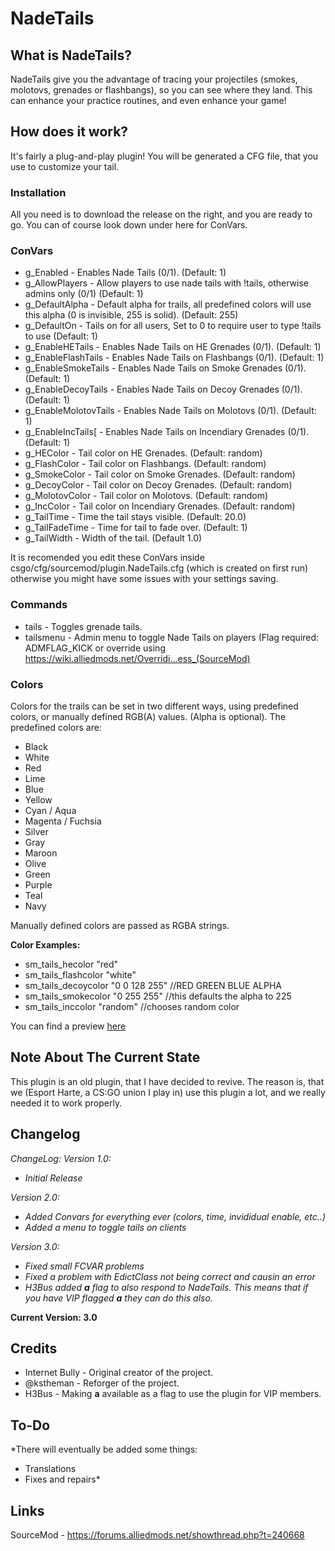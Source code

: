 # NadeTails
## What is NadeTails?

NadeTails give you the advantage of tracing your projectiles (smokes, molotovs, grenades or flashbangs), so you can see where they land. This can enhance your practice routines, and even enhance your game!

## How does it work?

It's fairly a plug-and-play plugin! You will be generated a CFG file, that you use to customize your tail.

### Installation

All you need is to download the release on the right, and you are ready to go. You can of course look down under here for ConVars.

### ConVars

* g_Enabled - Enables Nade Tails (0/1). (Default: 1)
* g_AllowPlayers - Allow players to use nade tails with !tails, otherwise admins only (0/1) (Default: 1)
* g_DefaultAlpha - Default alpha for trails, all predefined colors will use this alpha (0 is invisible, 255 is solid). (Default: 255)
* g_DefaultOn - Tails on for all users, Set to 0 to require user to type !tails to use (Default: 1)
* g_EnableHETails - Enables Nade Tails on HE Grenades (0/1). (Default: 1)
* g_EnableFlashTails - Enables Nade Tails on Flashbangs (0/1). (Default: 1)
* g_EnableSmokeTails - Enables Nade Tails on Smoke Grenades (0/1). (Default: 1)
* g_EnableDecoyTails - Enables Nade Tails on Decoy Grenades (0/1). (Default: 1)
* g_EnableMolotovTails - Enables Nade Tails on Molotovs (0/1). (Default: 1)
* g_EnableIncTails[ - Enables Nade Tails on Incendiary Grenades (0/1). (Default: 1)
* g_HEColor - Tail color on HE Grenades. (Default: random)
* g_FlashColor - Tail color on Flashbangs. (Default: random)
* g_SmokeColor - Tail color on Smoke Grenades. (Default: random)
* g_DecoyColor - Tail color on Decoy Grenades. (Default: random)
* g_MolotovColor - Tail color on Molotovs. (Default: random)
* g_IncColor - Tail color on Incendiary Grenades. (Default: random)
* g_TailTime - Time the tail stays visible. (Default: 20.0)
* g_TailFadeTime - Time for tail to fade over. (Default: 1)
* g_TailWidth - Width of the tail. (Default 1.0)

It is recomended you edit these ConVars inside csgo/cfg/sourcemod/plugin.NadeTails.cfg (which is created on first run) otherwise you might have some issues with your settings saving.

### Commands

* tails - Toggles grenade tails.
* tailsmenu - Admin menu to toggle Nade Tails on players (Flag required: ADMFLAG_KICK or override using https://wiki.alliedmods.net/Overridi...ess_(SourceMod)

### Colors

Colors for the trails can be set in two different ways, using predefined colors, or manually defined RGB(A) values. (Alpha is optional).
The predefined colors are:

* Black
* White
* Red
* Lime
* Blue
* Yellow
* Cyan / Aqua
* Magenta / Fuchsia
* Silver
* Gray
* Maroon
* Olive
* Green
* Purple
* Teal
* Navy

Manually defined colors are passed as RGBA strings.

**Color Examples:**
* sm_tails_hecolor "red"
* sm_tails_flashcolor "white"
* sm_tails_decoycolor "0 0 128 255" //RED GREEN BLUE ALPHA
* sm_tails_smokecolor "0 255 255" //this defaults the alpha to 225
* sm_tails_inccolor "random" //chooses random color

You can find a preview [here](https://i.imgur.com/MJXEcna.png)

## Note About The Current State

This plugin is an old plugin, that I have decided to revive. The reason is, that we (Esport Harte, a CS:GO union I play in) use this plugin a lot, and we really needed it to work properly.

## Changelog

*ChangeLog:
Version 1.0:*
* *Initial Release*

*Version 2.0:*
* *Added Convars for everything ever (colors, time, invididual enable, etc..)*
* *Added a menu to toggle tails on clients*

*Version 3.0:*
* *Fixed small FCVAR problems*
* *Fixed a problem with EdictClass not being correct and causin an error*
* *H3Bus added **a** flag to also respond to NadeTails. This means that if you have VIP flagged **a** they can do this also.*

**Current Version: 3.0**

## Credits

- Internet Bully - Original creator of the project.
- @kstheman - Reforger of the project.
- H3Bus - Making **a** available as a flag to use the plugin for VIP members.


## To-Do

*There will eventually be added some things:

* Translations
* Fixes and repairs*

## Links

SourceMod - https://forums.alliedmods.net/showthread.php?t=240668

